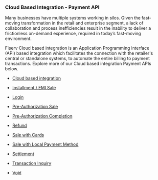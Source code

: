 ### Cloud Based Integration - Payment API ###

Many businesses have multiple systems working in silos. Given the fast-moving transformation in the retail and enterprise segment, a lack of collaboration and process inefficiencies result in the inability to deliver a frictionless on-demand experience, required in today’s fast-moving environment.

Fiserv Cloud based integration is an Application Programming Interface (API) based integration which facilitates the connection with the retailer's central or standalone systems, to automate the entire billing to payment transactions. Explore more of our Cloud based integration Payment APIs below.

- [Cloud based integration](./?path=docs/CloudPOI.md)

- [Installment / EMI Sale](./?path=docs/APIs/PaymentAPI/EMISale.md)

- [Login](./?path=docs/APIs/CloudPOI/Login.md)

- [Pre-Authorization Sale](./?path=docs/APIs/PaymentAPI/PreAuthSale.md)

- [Pre-Authorization Completion](./?path=docs/APIs/PaymentAPI/PreAuthCompletion.md)

- [Refund](./?path=docs/APIs/PaymentAPI/Refund.md)

- [Sale with Cards](./?path=docs/APIs/PaymentAPI/SaleCard.md)

- [Sale with Local Payment Method](./?path=docs/APIs/PaymentAPI/SaleLocalPaymentMethod.md)

- [Settlement](./?path=docs/APIs/PaymentAPI/SettlementTransaction.md)

- [Transaction Inquiry](./?path=docs/APIs/PaymentAPI/TransactionStatusCheck.md)

- [Void](./?path=docs/APIs/PaymentAPI/Void.md)

